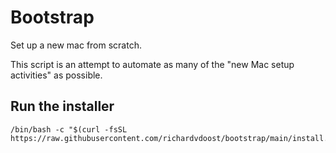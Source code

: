 # Bootstrap

Set up a new mac from scratch.

This script is an attempt to automate as many of the "new Mac setup activities" as possible.

## Run the installer

```
/bin/bash -c "$(curl -fsSL https://raw.githubusercontent.com/richardvdoost/bootstrap/main/install.sh)"
```
